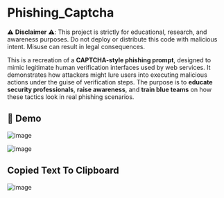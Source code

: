 # Phishing_Captcha
⚠️ **Disclaimer** ⚠️: This project is strictly for educational, research, and awareness purposes. Do not deploy or distribute this code with malicious intent. Misuse can result in legal consequences.

This is a recreation of a **CAPTCHA-style phishing prompt**, designed to mimic legitimate human verification interfaces used by web services. It demonstrates how attackers might lure users into executing malicious actions under the guise of verification steps.
The purpose is to **educate security professionals**, **raise awareness**, and **train blue teams** on how these tactics look in real phishing scenarios.

## 📸 Demo
![image](https://github.com/user-attachments/assets/71848fd3-a90e-4169-86ba-ecae54bf924c)

![image](https://github.com/user-attachments/assets/b369d317-700b-42b7-84ee-829f6f2d6e86)


## Copied Text To Clipboard
![image](https://github.com/user-attachments/assets/ac5cefc0-ed4f-4164-9204-6e59c1e848a2)
